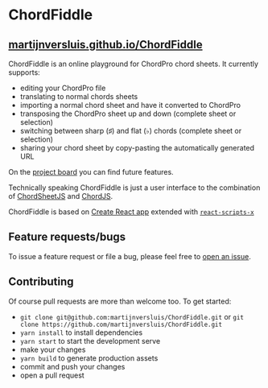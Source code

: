 # ChordFiddle

## [martijnversluis.github.io/ChordFiddle](https://martijnversluis.github.io/ChordFiddle/)

ChordFiddle is an online playground for ChordPro chord sheets. It currently supports:

- editing your ChordPro file
- translating to normal chords sheets
- importing a normal chord sheet and have it converted to ChordPro
- transposing the ChordPro sheet up and down (complete sheet or selection)
- switching between sharp (♯) and flat (♭) chords (complete sheet or selection)
- sharing your chord sheet by copy-pasting the automatically generated URL

On the [project board](https://github.com/martijnversluis/ChordFiddle/projects/1) you can find future features.

Technically speaking ChordFiddle is just a user interface to the combination of
[ChordSheetJS](https://github.com/martijnversluis/ChordSheetJS) and
[ChordJS](https://github.com/martijnversluis/ChordJS).

ChordFiddle is based on [Create React app](https://github.com/facebook/create-react-app) extended with
[`react-scripts-x`](https://www.npmjs.com/package/react-scripts-x)

## Feature requests/bugs

To issue a feature request or file a bug, please feel free to
[open an issue](https://github.com/martijnversluis/ChordFiddle/issues/new).

## Contributing

Of course pull requests are more than welcome too. To get started:

- `git clone git@github.com:martijnversluis/ChordFiddle.git` or 
  `git clone https://github.com/martijnversluis/ChordFiddle.git`
- `yarn install` to install dependencies
- `yarn start` to start the development serve
- make your changes
- `yarn build` to generate production assets
- commit and push your changes
- open a pull request

